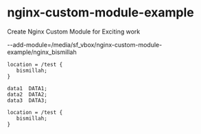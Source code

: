 # nginx-custom-module-example
Create Nginx Custom Module for Exciting work

--add-module=/media/sf_vbox/nginx-custom-module-example/nginx_bismillah


```
location = /test {
   bismillah;
}
```


```
data1  DATA1;
data2  DATA2;
data3  DATA3;

location = /test {
   bismillah;
}
```